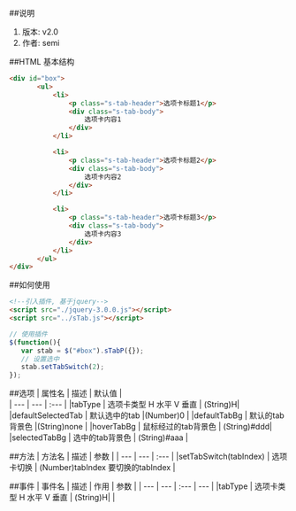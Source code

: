 
##说明
1. 版本: v2.0
2. 作者: semi

##HTML 基本结构
 ```html
<div id="box">
        <ul>
            <li>
                <p class="s-tab-header">选项卡标题1</p>
                <div class="s-tab-body">
                    选项卡内容1
                </div>
            </li>

            <li>
                <p class="s-tab-header">选项卡标题2</p>
                <div class="s-tab-body">
                    选项卡内容2
                </div>
            </li>

            <li>
                <p class="s-tab-header">选项卡标题3</p>
                <div class="s-tab-body">
                    选项卡内容3
                </div>
            </li>
        </ul>
</div>
```
   
##如何使用
 ```html
 <!--引入插件, 基于jquery-->
 <script src="./jquery-3.0.0.js"></script>
 <script src="../sTab.js"></script>
```

```javascript
// 使用插件
$(function(){
   var stab = $("#box").sTabP({});
   // 设置选中
   stab.setTabSwitch(2);
});
```

##选项 
| 属性名 | 描述 | 默认值 |  
| --- | --- | :--- |
|tabType             | 选项卡类型 H 水平 V 垂直 | (String)H|
|defaultSelectedTab    | 默认选中的tab |(Number)0 |
|defaultTabBg     | 默认的tab背景色 |(String)none |
|hoverTabBg      | 鼠标经过的tab背景色 | (String)#ddd|
|selectedTabBg    | 选中的tab背景色 | (String)#aaa |


##方法
| 方法名 | 描述 | 参数 |
| --- | --- | :--- | 
|setTabSwitch(tabIndex)  | 选项卡切换 | (Number)tabIndex 要切换的tabIndex | 


##事件
| 事件名 | 描述 | 作用 | 参数 |
| --- | --- | :--- | --- |
|tabType             | 选项卡类型 H 水平 V 垂直 | (String)H| |

